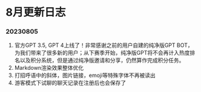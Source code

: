 # 8月更新日志

### 20230805

1. 官方GPT 3.5, GPT 4上线了！非常感谢之前的用户自建的纯净版GPT BOT，为我们带来了很多新的用户；从下赛季开始，纯净版GPT将不会再计入热度排名以及积分系统，但是通过纯净版邀请和分享，仍然算作完成积分任务。
2. Markdown渲染效果整体优化
3. 打招呼语中的斜体，图片链接，emoji等特殊字体不再被读出
4. 游客模式下试聊的聊天记录在注册后也会保存了
